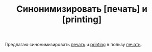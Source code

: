 ﻿---
title: "Синонимизировать [печать] и [printing]"
se.owner.user_id: 548252
se.owner.display_name: "Peteird"
se.owner.link: "https://ru.meta.stackoverflow.com/users/548252/peteird"
se.link: "https://ru.meta.stackoverflow.com/questions/12798/%d0%a1%d0%b8%d0%bd%d0%be%d0%bd%d0%b8%d0%bc%d0%b8%d0%b7%d0%b8%d1%80%d0%be%d0%b2%d0%b0%d1%82%d1%8c-%d0%bf%d0%b5%d1%87%d0%b0%d1%82%d1%8c-%d0%b8-printing"
se.question_id: 12798
se.post_type: question
---
<p>Предлагаю синонимизировать <a href="https://ru.stackoverflow.com/questions/tagged/%d0%bf%d0%b5%d1%87%d0%b0%d1%82%d1%8c" class="post-tag" title="показать вопросы с меткой [печать]" aria-label="показать вопросы с меткой [печать]" rel="tag" aria-labelledby="tag-печать-tooltip-container">печать</a> и <a href="https://ru.stackoverflow.com/questions/tagged/printing" class="post-tag" title="показать вопросы с меткой [printing]" aria-label="показать вопросы с меткой [printing]" rel="tag" aria-labelledby="tag-printing-tooltip-container">printing</a> в пользу <a href="https://ru.stackoverflow.com/questions/tagged/%d0%bf%d0%b5%d1%87%d0%b0%d1%82%d1%8c" class="post-tag" title="показать вопросы с меткой [печать]" aria-label="показать вопросы с меткой [печать]" rel="tag" aria-labelledby="tag-печать-tooltip-container">печать</a>.</p>
